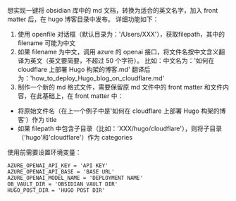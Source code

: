 想实现一键将 obsidian 库中的 md 文档，转换为适合的英文名字，加入 front matter 后，在 hugo 博客目录中发布。
详细功能如下：
1. 使用 openfile 对话框（默认目录为：'/Users/XXX'），获取filepath，其中的 filename 可能为中文
2. 如果 filename 为中文，调用 azure 的 openai 接口，将文件名按中文含义翻译为英文（英文要简要，不超过 50 个字符）。
  比如：中文名为：'如何在 cloudflare 上部署 Hugo 构架的博客.md'
  翻译后为：'how_to_deploy_Hugo_blog_on_cloudflare.md'
3. 制作一个新的 md 格式文件，需要保留原 md 文件中的 front matter 和文件内容，在此基础上，在 front matter 中：
  - 将原始文件名（在上一个例子中是'如何在 cloudflare 上部署 Hugo 构架的博客'）作为 title
  - 如果 filepath 中包含子目录（比如：'XXX/hugo/cloudflare'），则将子目录（'hugo'和'cloudflare'）作为 categories

使用前需要设置环境变量：
```shell
AZURE_OPENAI_API_KEY = 'API KEY'
AZURE_OPENAI_API_BASE = 'BASE URL'
AZURE_OPENAI_MODEL_NAME = 'DEPLOYMENT NAME'
OB_VAULT_DIR = 'OBSIDIAN VAULT DIR'
HUGO_POST_DIR = 'HUGO POST DIR'
```
